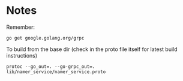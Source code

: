# Notes

Remember:

``` shell
go get google.golang.org/grpc
```

To build from the base dir (check in the proto file itself for latest build instructions)

``` shell
protoc --go_out=. --go-grpc_out=. lib/namer_service/namer_service.proto
```
